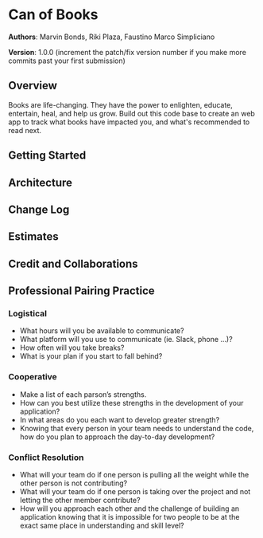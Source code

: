 # Can of Books

**Authors**: Marvin Bonds, Riki Plaza, Faustino Marco Simpliciano

**Version**: 1.0.0 (increment the patch/fix version number if you make more commits past your first submission)

## Overview
<!-- Provide a high level overview of what this application is and why you are building it, beyond the fact that it's an assignment for this class. (i.e. What's your problem domain?) -->
Books are life-changing. They have the power to enlighten, educate, entertain, heal, and help us grow. Build out this code base to create an web app to track what books have impacted you, and what's recommended to read next.

## Getting Started
<!-- What are the steps that a user must take in order to build this app on their own machine and get it running? -->

## Architecture
<!-- Provide a detailed description of the application design. What technologies (languages, libraries, etc) you're using, and any other relevant design information. -->

## Change Log
<!-- Use this area to document the iterative changes made to your application as each feature is successfully implemented. Use time stamps. Here's an example:

01-01-2001 4:59pm - Application now has a fully-functional express server, with a GET route for the location resource. -->

## Estimates
<!-- See below -->

## Credit and Collaborations
<!-- Give credit (and a link) to other people or resources that helped you build this application. -->

## Professional Pairing Practice

### Logistical
- What hours will you be available to communicate?
- What platform will you use to communicate (ie. Slack, phone …)?
- How often will you take breaks?
- What is your plan if you start to fall behind?

### Cooperative
- Make a list of each parson’s strengths.
- How can you best utilize these strengths in the development of your application?
- In what areas do you each want to develop greater strength?
- Knowing that every person in your team needs to understand the code, how do you plan to     approach the day-to-day development?

### Conflict Resolution
- What will your team do if one person is pulling all the weight while the other person is not contributing?
- What will your team do if one person is taking over the project and not letting the other member contribute?
- How will you approach each other and the challenge of building an application knowing that it is impossible for two people to be at the exact same place in understanding and skill level?